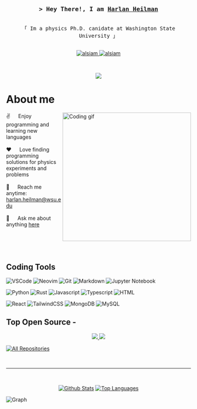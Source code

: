 <!-- Intro  -->
<h3 align="center">
        <samp>&gt; Hey There!, I am
                <b><a target="_blank" href="https://www.linkedin.com/in/harlan-heilman-aa6b81127/">Harlan Heilman</a></b>
        </samp>
</h3>


<p align="center"> 
  <samp>
    <br>
    「 Im a physics Ph.D. canidate at Washington State University 」
    <br>
    <br>
  </samp>
</p>

<p align="center">
 <a href="https://www.linkedin.com/in/harlan-heilman-aa6b81127/" target="_blank">
  <img src="https://img.shields.io/badge/LinkedIn-0077B5?style=for-the-badge&logo=linkedin&logoColor=white" alt="alsiam"/>
 </a>
 <a href="https://www.instagram.com/har.haaaarrr/" target="_blank">
  <img src="https://img.shields.io/badge/Instagram-fe4164?style=for-the-badge&logo=instagram&logoColor=white" alt="alsiam" />
 </a> 
</p>
<br />
<p align="center">
	<img src="https://raw.githubusercontent.com/catppuccin/catppuccin/main/assets/footers/gray0_ctp_on_line.svg?sanitize=true" />
</p>

<!-- About Section -->
 # About me
 
<p>
 <img align="right" width="350" src="/assets/programmer.gif" alt="Coding gif" />
  
 ✌️ &emsp; Enjoy programming and learning new languages <br/><br/>
 ❤️ &emsp; Love finding programming solutions for physics experiments and problems<br/><br/>
 📧 &emsp; Reach me anytime: harlan.heilman@wsu.edu<br/><br/>
 💬 &emsp; Ask me about anything [here](https://github.com/HarlanHeilman/HarlanHeilman/issues)

</p>

<br/>
<br/>
<br/>

## Coding Tools

![VSCode](https://img.shields.io/badge/Visual_Studio-0078d7?style=for-the-badge&logo=visual%20studio&logoColor=white)
![Neovim](https://img.shields.io/badge/NeoVim-%2357A143.svg?&style=for-the-badge&logo=neovim&logoColor=white)
![Git](https://img.shields.io/badge/Git-F05032?style=for-the-badge&logo=git&logoColor=white)
![Markdown](https://img.shields.io/badge/Markdown-000000?style=for-the-badge&logo=markdown&logoColor=white)
![Jupyter Notebook](https://img.shields.io/badge/jupyter-%23FA0F00.svg?style=for-the-badge&logo=jupyter&logoColor=white)

![Python](https://img.shields.io/badge/python-3670A0?style=for-the-badge&logo=python&logoColor=ffdd54)
![Rust](https://img.shields.io/badge/rust-%23000000.svg?style=for-the-badge&logo=rust&logoColor=white)
![Javascript](https://img.shields.io/badge/Javascript-F0DB4F?style=for-the-badge&labelColor=black&logo=javascript&logoColor=F0DB4F)
![Typescript](https://img.shields.io/badge/Typescript-007acc?style=for-the-badge&labelColor=black&logo=typescript&logoColor=007acc)
![HTML](https://img.shields.io/badge/HTML5-E34F26?style=for-the-badge&logo=html5&logoColor=white)

![React](https://img.shields.io/badge/-React-61DBFB?style=for-the-badge&labelColor=black&logo=react&logoColor=61DBFB)
![TailwindCSS](https://img.shields.io/badge/tailwindcss-%2338B2AC.svg?style=for-the-badge&logo=tailwind-css&logoColor=white)
![MongoDB](https://img.shields.io/badge/MongoDB-4EA94B?style=for-the-badge&logo=mongodb&logoColor=white)
![MySQL](https://img.shields.io/badge/mysql-4479A1.svg?style=for-the-badge&logo=mysql&logoColor=white)
<br/>

## Top Open Source -
<p align="center">
	<a align="left" href="https://github.com/WSU-Carbon-Lab/pyref"> <img src="https://github-readme-stats.vercel.app/api/pin/?username=WSU-Carbon-Lab&repo=pyref&border_color=c6d0f5&bg_color=232634&title_color=81c8be&text_color=c6d0f5&icon_color=ca9ee6"/> </a>
	<a align="right" href="https://github.com/WSU-Carbon-Lab/xray-atlas"> <img src="https://github-readme-stats.vercel.app/api/pin/?username=WSU-Carbon-Lab&repo=xray-atlas&border_color=c6d0f5&bg_color=232634&title_color=81c8be&text_color=c6d0f5&icon_color=ca9ee6"/> </a>
</p>

<p align="left">
  <a href="https://github.com/HarlanHeilman?tab=repositories" target="_blank"><img alt="All Repositories" title="All Repositories" src="https://img.shields.io/badge/-All%20Repos-2962FF?style=for-the-badge&logo=koding&logoColor=white"/></a>
</p>

<br/>
<hr/>
<br/> 

<p align="center"> 	
	<a height=200 align="center" href="https://github.com/anuraghazra/github-readme-stats"><img alt="Github Stats" src="https://github-readme-stats.vercel.app/api?username=HarlanHeilman&show_icons=true&theme=catppuccin_mocha&hide=stars&hide_title=true"/></a>
	<a height=200 align="center" href="https://github.com/anuraghazra/convoychat"><img alt="Top Languages" src="https://github-readme-stats.vercel.app/api/top-langs/?username=HarlanHeilman&layout=compact&theme=catppuccin_mocha&hide=roff&size_weight=.25&count_weight=.75"/></a>
<br/>
</p>


![Graph](https://github-readme-activity-graph.vercel.app/graph?username=HarlanHeilman&bg_color=0D1117&theme=catppuccin_mocha&area=true)
